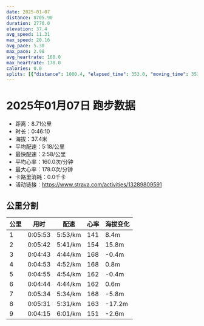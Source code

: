 ```yaml
---
date: 2025-01-07
distance: 8705.90
duration: 2770.0
elevation: 37.4
avg_speed: 11.31
max_speed: 20.16
avg_pace: 5.30
max_pace: 2.98
avg_heartrate: 160.0
max_heartrate: 178.0
calories: 0.0
splits: [{"distance": 1000.4, "elapsed_time": 353.0, "moving_time": 353.0, "average_speed": 2.83, "pace": 5.889293286219081, "average_heartrate": 141.05232558139534, "elevation_difference": 8.4, "split_number": 1}, {"distance": 1003.3, "elapsed_time": 359.0, "moving_time": 342.0, "average_speed": 2.93, "pace": 5.688293515358361, "average_heartrate": 154.6587537091988, "elevation_difference": 15.8, "split_number": 2}, {"distance": 996.6, "elapsed_time": 283.0, "moving_time": 283.0, "average_speed": 3.52, "pace": 4.734857954545454, "average_heartrate": 168.06713780918727, "elevation_difference": -0.4, "split_number": 3}, {"distance": 1003.0, "elapsed_time": 293.0, "moving_time": 293.0, "average_speed": 3.42, "pace": 4.873304093567251, "average_heartrate": 168.96587030716722, "elevation_difference": 0.8, "split_number": 4}, {"distance": 998.9, "elapsed_time": 295.0, "moving_time": 295.0, "average_speed": 3.39, "pace": 4.916430678466076, "average_heartrate": 162.79931972789115, "elevation_difference": -0.4, "split_number": 5}, {"distance": 1000.9, "elapsed_time": 284.0, "moving_time": 284.0, "average_speed": 3.52, "pace": 4.734857954545454, "average_heartrate": 162.37102473498234, "elevation_difference": 0.6, "split_number": 6}, {"distance": 998.3, "elapsed_time": 334.0, "moving_time": 334.0, "average_speed": 2.99, "pace": 5.574147157190635, "average_heartrate": 168.2644376899696, "elevation_difference": -5.8, "split_number": 7}, {"distance": 999.1, "elapsed_time": 331.0, "moving_time": 331.0, "average_speed": 3.02, "pace": 5.518774834437085, "average_heartrate": 163.70694864048338, "elevation_difference": -17.2, "split_number": 8}, {"distance": 706.4, "elapsed_time": 265.0, "moving_time": 255.0, "average_speed": 2.77, "pace": 6.016859205776173, "average_heartrate": 151.69230769230768, "elevation_difference": -2.6, "split_number": 9}]
---
```


# 2025年01月07日 跑步数据

- 距离：8.71公里
- 时长：0:46:10
- 海拔：37.4米
- 平均配速：5:18/公里
- 最快配速：2:58/公里
- 平均心率：160.0次/分钟
- 最大心率：178.0次/分钟
- 卡路里消耗：0.0千卡
- 活动链接：https://www.strava.com/activities/13289809591

## 公里分割

| 公里 | 用时 | 配速 | 心率 | 海拔变化 |
|------|------|------|------|------|
| 1 | 0:05:53 | 5:53/km | 141 | 8.4m |
| 2 | 0:05:42 | 5:41/km | 154 | 15.8m |
| 3 | 0:04:43 | 4:44/km | 168 | -0.4m |
| 4 | 0:04:53 | 4:52/km | 168 | 0.8m |
| 5 | 0:04:55 | 4:54/km | 162 | -0.4m |
| 6 | 0:04:44 | 4:44/km | 162 | 0.6m |
| 7 | 0:05:34 | 5:34/km | 168 | -5.8m |
| 8 | 0:05:31 | 5:31/km | 163 | -17.2m |
| 9 | 0:04:15 | 6:01/km | 151 | -2.6m |

